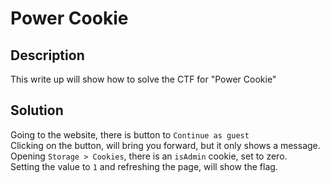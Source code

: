 # Power Cookie

## Description
This write up will show how to solve the CTF for "Power Cookie"

## Solution
Going to the website, there is button to `Continue as guest`</br>
Clicking on the button, will bring you forward, but it only shows a message.</br>
Opening `Storage > Cookies`, there is an `isAdmin` cookie, set to zero.</br>
Setting the value to `1` and refreshing the page, will show the flag.
